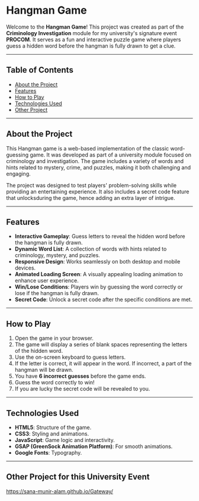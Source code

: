 # Hangman Game

Welcome to the **Hangman Game**! This project was created as part of the **Criminology Investigation** module for my university's signature event **PROCOM**. It serves as a fun and interactive puzzle game where players guess a hidden word before the hangman is fully drawn to get a clue.

---

## Table of Contents
- [About the Project](#about-the-project)
- [Features](#features)
- [How to Play](#how-to-play)
- [Technologies Used](#technologies-used)
- [Other Project](#other-project-for-this-university-event)

---

## About the Project
This Hangman game is a web-based implementation of the classic word-guessing game. It was developed as part of a university module focused on criminology and investigation. The game includes a variety of words and hints related to mystery, crime, and puzzles, making it both challenging and engaging.

The project was designed to test players' problem-solving skills while providing an entertaining experience. It also includes a secret code feature that unlocksduring the game, hence adding an extra layer of intrigue.

---

## Features
- **Interactive Gameplay**: Guess letters to reveal the hidden word before the hangman is fully drawn.
- **Dynamic Word List**: A collection of words with hints related to criminology, mystery, and puzzles.
- **Responsive Design**: Works seamlessly on both desktop and mobile devices.
- **Animated Loading Screen**: A visually appealing loading animation to enhance user experience.
- **Win/Lose Conditions**: Players win by guessing the word correctly or lose if the hangman is fully drawn.
- **Secret Code**: Unlock a secret code after the specific conditions are met.

---

## How to Play
1. Open the game in your browser.
2. The game will display a series of blank spaces representing the letters of the hidden word.
3. Use the on-screen keyboard to guess letters.
4. If the letter is correct, it will appear in the word. If incorrect, a part of the hangman will be drawn.
5. You have **6 incorrect guesses** before the game ends.
6. Guess the word correctly to win!
7. If you are lucky the secret code will be revealed to you.

---

## Technologies Used
- **HTML5**: Structure of the game.
- **CSS3**: Styling and animations.
- **JavaScript**: Game logic and interactivity.
- **GSAP (GreenSock Animation Platform)**: For smooth animations.
- **Google Fonts**: Typography.

---

## Other Project for this University Event
https://sana-munir-alam.github.io/Gateway/
